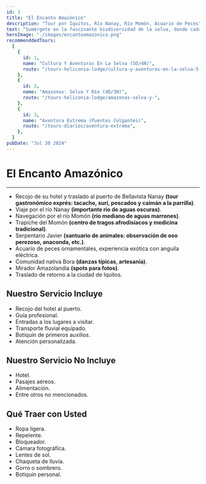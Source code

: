```yaml
---
id: 3
title: "El Encanto Amazónico"
description: "Tour por Iquitos, Río Nanay, Río Momón, Acuario de Peces"
text: "Sumérgete en la fascinante biodiversidad de la selva, donde cada rincón revela maravillas naturales y encuentros inolvidables con la fauna local."
heroImage: "./images/encantoamazonico.png"
recommenddedTours:
  [
    {
      id: 1,
      name: "Cultura Y Aventuras En La Selva (5D/4N)",
      route: "/tours-heliconia-lodge/cultura-y-aventuras-en-la-selva-5-dias-4-noches",
    },
    {
      id: 2,
      name: "Amazonas: Selva Y Río (4D/3N)",
      route: "/tours-heliconia-lodge/amazonas-selva-y-",
    },
    {
      id: 3,
      name: "Aventura Extrema (Puentes Colgantes)",
      route: "/tours-diarios/aventura-extrema",
    },
  ]
pubDate: "Jul 30 2024"
---
```


# El Encanto Amazónico

---

- Recojo de su hotel y traslado al puerto de Bellavista Nanay **(tour gastronómico exprés: tacacho, suri, pescados y caimán a la parrilla)**.
- Viaje por el río Nanay **(importante río de aguas oscuras)**.
- Navegación por el río Momón **(río mediano de aguas marrones)**.
- Trapiche del Momón **(centro de tragos afrodisíacos y medicina tradicional)**.
- Serpentario Javier **(santuario de animales: observación de oso perezoso, anaconda, etc.)**.
- Acuario de peces ornamentales, experiencia exótica con anguila eléctrica.
- Comunidad nativa Bora **(danzas típicas, artesanía)**.
- Mirador Amazolandia **(spots para fotos)**.
- Traslado de retorno a la ciudad de Iquitos.

## Nuestro Servicio Incluye

- Recojo del hotel al puerto.
- Guía profesional.
- Entradas a los lugares a visitar.
- Transporte fluvial equipado.
- Botiquín de primeros auxilios.
- Atención personalizada.

## Nuestro Servicio No Incluye

- Hotel.
- Pasajes aéreos.
- Alimentación.
- Entre otros no mencionados.

## Qué Traer con Usted

- Ropa ligera.
- Repelente.
- Bloqueador.
- Cámara fotográfica.
- Lentes de sol.
- Chaqueta de lluvia.
- Gorro o sombrero.
- Botiquín personal.